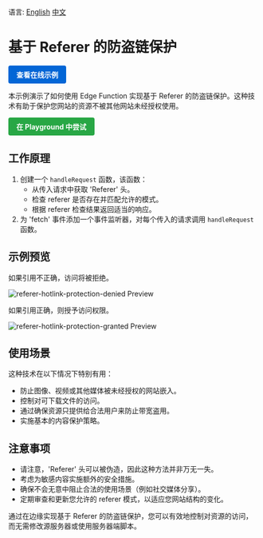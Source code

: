 <div align="left">
  语言:
  <a title="英文" href="README.md">English</a>
  <a title="中文" href="README.zh-CN.md">中文</a>
</div>

# 基于 Referer 的防盗链保护

<a href="https://edgeone.ai/developer/examples/hub-customrefererantileeching" style="display: inline-block; background-color: #0366d6; color: white; padding: 8px 16px; text-decoration: none; border-radius: 4px; font-weight: bold;">查看在线示例</a>

本示例演示了如何使用 Edge Function 实现基于 Referer 的防盗链保护。这种技术有助于保护您网站的资源不被其他网站未经授权使用。

<div align="left">
  <a href="https://playground.edgeone.ai/?t=cf0b43b26b77e4475b46bb462617e510" style="display: inline-block; background-color: #28a745; color: white; padding: 8px 16px; text-decoration: none; border-radius: 4px; font-weight: bold;">在 Playground 中尝试</a>
</div>

## 工作原理

1. 创建一个 `handleRequest` 函数，该函数：
   - 从传入请求中获取 'Referer' 头。
   - 检查 referer 是否存在并匹配允许的模式。
   - 根据 referer 检查结果返回适当的响应。
2. 为 'fetch' 事件添加一个事件监听器，对每个传入的请求调用 `handleRequest` 函数。

## 示例预览

如果引用不正确，访问将被拒绝。

![referer-hotlink-protection-denied Preview](../assets/images/referer-hotlink-protection-denied.avif)

如果引用正确，则授予访问权限。

![referer-hotlink-protection-granted Preview](../assets/images/referer-hotlink-protection-granted.avif)

## 使用场景

这种技术在以下情况下特别有用：

- 防止图像、视频或其他媒体被未经授权的网站嵌入。
- 控制对可下载文件的访问。
- 通过确保资源只提供给合法用户来防止带宽盗用。
- 实施基本的内容保护策略。

## 注意事项

- 请注意，'Referer' 头可以被伪造，因此这种方法并非万无一失。
- 考虑为敏感内容实施额外的安全措施。
- 确保不会无意中阻止合法的使用场景（例如社交媒体分享）。
- 定期审查和更新您允许的 referer 模式，以适应您网站结构的变化。

通过在边缘实现基于 Referer 的防盗链保护，您可以有效地控制对资源的访问，而无需修改源服务器或使用服务器端脚本。
